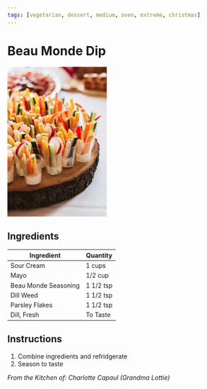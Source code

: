 ```yaml
---
tags: [vegetarian, dessert, medium, oven, extreme, christmas]
---
```


# Beau Monde Dip

![Recipe Image](../../public/assets/beau_monde_dip.jpg)

## Ingredients

| Ingredient | Quantity |
|------------|----------|
| Sour Cream | 1 cups |
| Mayo | 1/2 cup  |
| Beau Monde Seasoning| 1 1/2 tsp |
|Dill Weed | 1 1/2 tsp|
|Parsley Flakes | 1 1/2 tsp|
|Dill, Fresh |To Taste|

## Instructions

1. Combine ingredients and refridgerate<br>
2. Season to taste<br>

*From the Kitchen of: Charlotte Capaul (Grandma Lottie)*

